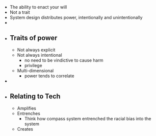 - The ability to enact your will
- Not a trait
- System design distributes power, intentionally and unintentionally
-
- ## Traits of power
	- Not always explicit
	- Not always intentional
		- no need to be vindictive to cause harm
		- privilege
	- Multi-dimensional
		- power tends to correlate
-
- ## Relating to Tech
	- Amplifies
	- Entrenches
		- Think how compass system entrenched the racial bias into the system
	- Creates